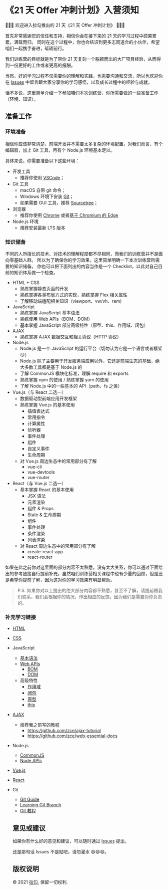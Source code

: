 # 《21 天 Offer 冲刺计划》入营须知

👏👏👏 欢迎进入拉勾推出的 21 天《21 天 Offer 冲刺计划》 👏👏👏

首先非常感谢您的信任和支持，相信你会在接下来的 21 天的学习过程中硕果累累，满载而归。
同时在这个过程中，你也会结识到更多志同道合的小伙伴，希望咱们一起携手奋进，砥砺前行。

我们训练营的目标就是为了带你 21 天复刻一个脱颖而出的大厂项目经验，从而得到一份更好的工作或者更高的报酬。

当然，好的学习过程不仅需要你的理解和实践，也需要沟通和交流，所以也欢迎你在 [Issues](https://github.com/lagoufed/fe-project-camp/issues) 中留言跟大家分享你的学习感悟，以及成长过程中的经验与成就。

话不多说，这里简单介绍一下参加咱们本次训练营，你所需要做的一些准备工作（环境、知识）。

## 准备工作

### 环境准备

相信你应该非常清楚，前端开发并不需要太多复杂的环境配置，对我们而言，有个编辑器，加上 Git 工具，再有个 Node.js 环境基本足以。

具体来说，你需要准备以下这些环境：

- 开发工具
  - 推荐你使用 [VSCode](https://code.visualstudio.com/)；
- Git 工具
  - macOS 自带 git 命令；
  - Windows 环境下安装 [Git](https://git-scm.com/)；
  - 如果需要 GUI 工具，推荐 [Sourcetree](https://www.sourcetreeapp.com/)；
- 浏览器
  - 推荐你使用 [Chrome](https://www.google.com/chrome/) 或者[基于 Chromium 的 Edge](https://www.microsoft.com/zh-cn/edge)
- Node.js 环境
  - 推荐安装最新 LTS 版本

### 知识储备

不同的人所擅长的技术、对技术的理解程度都不尽相同，而我们的训练营并不是面向零基础人群。
所以为了确保你的学习效果，这里简单明确一下本次训练营所需要的知识储备。
你也可以把下面列出的内容当作是一个 Checklist，以此对自己目前的知识体系做一个检查。

- HTML + CSS
  - 熟练掌握静态页面的开发
  - 熟练掌握各类布局方式的实现，熟练掌握 Flex 相关属性
  - 了解移动端适配相关知识（viewport、vw/vh、rem)
- JavaScript
  - 熟练掌握 JavaScript 基本语法
  - 熟练使用 Web APIs（BOM、DOM）
  - 基本掌握 JavaScript 部分高级特性（原型、this、作用域、闭包）
- AJAX
  - 熟练掌握 AJAX 数据交互和相关协议（HTTP 协议）
- Node.js
  - Node.js 是一个 JavaScript 的运行平台（切勿认为它是一个语言或者框架 😏）
  - Node.js 除了主要用于开发服务端应用以外，它还是前端生态的基础，绝大多数工具都是基于 Node.js 的
  - 了解 CommonJS 模块化标准，理解 require 和 exports
  - 熟练掌握 npm 的使用 / 熟练掌握 yarn 的使用
  - 了解 Node.js 中的一些基本的 API（path、fs 之类）
- Vue.js（与 React 二选一）
  - 数据驱动型前端应用开发框架
  - 熟练掌握 Vue.js 的基本使用
    - 插值表达式
    - 常用指令
    - 计算属性
    - 侦听器
    - 事件处理
    - 组件
    - 自定义事件
    - 生命周期
  - 对 Vue.js 周边生态中的常用部分有了解
    - vue-cli
    - vue-devtools
    - vue-router
- React（与 Vue.js 二选一）
  - 基本掌握 React 的基本使用
    - JSX 语法
    - 元素渲染
    - 组件 & Props
    - State & 生命周期
    - 组件
    - 事件处理
    - 条件渲染
    - 列表渲染
  - 对 React 周边生态中的常用部分有了解
    - create-react-app
    - react-router

如果在此之前你对这里面的部分内容不太熟悉，没有太大关系，你可以通过下面给出的参考链接自行提前补充，虽然咱们训练营相关课程中也有少量的回顾，但是还是希望你提前了解，因为这对你的学习效果有明显帮助。

> P.S. 如果你对以上提出的绝大部分内容都不熟悉，甚至不了解，请提前跟我们联系，我们会根据你的情况，作出相应的反馈。因为我们是需要对你负责的。

### 补充学习链接

- [HTML](https://developer.mozilla.org/zh-CN/docs/Web/HTML)
- [CSS](https://developer.mozilla.org/zh-CN/docs/Web/CSS)
- JavaScript
  - [基本语法](https://developer.mozilla.org/zh-CN/docs/Web/JavaScript/Guide)
  - [Web APIs](https://developer.mozilla.org/zh-CN/docs/Web/API)
    - [BOM](https://www.runoob.com/js/js-window.html)
    - [DOM](https://www.runoob.com/htmldom/htmldom-tutorial.html)
  - 高级特性
    - [作用域](https://developer.mozilla.org/zh-CN/docs/Web/JavaScript/Guide/Grammar_and_types#%E5%8F%98%E9%87%8F%E7%9A%84%E4%BD%9C%E7%94%A8%E5%9F%9F)
    - [闭包](https://developer.mozilla.org/zh-CN/docs/Web/JavaScript/Guide/Functions#%E9%97%AD%E5%8C%85)
    - [原型](https://developer.mozilla.org/zh-CN/docs/Learn/JavaScript/Objects/Object_prototypes)
    - [this](https://developer.mozilla.org/zh-CN/docs/Web/JavaScript/Reference/Operators/this)
- [AJAX](https://developer.mozilla.org/zh-CN/docs/Web/Guide/AJAX)
  - 推荐我之前写的教程
    - https://github.com/zce/ajax-tutorial
    - https://github.com/zce/web-essential-docs
- Node.js
  - [CommonJS](https://github.com/ruanyf/jstutorial/blob/gh-pages/nodejs/module.md)
  - [Node APIs](https://nodejs.org/zh-cn/docs/)
- [Vue.js](https://cn.vuejs.org/v2/guide/)
- [React](https://zh-hans.reactjs.org/tutorial/)
- Git
  - [Git Guide](http://rogerdudler.github.io/git-guide/index.zh.html)
  - [Learning Git Branch](https://learngitbranching.js.org)
  - [Git 教程](https://www.runoob.com/git/git-tutorial.html)

  ## 意见或建议

  如果你有什么好的意见和建议，可以随时通过 [Issues](https://github.com/lagoufed/fe-project-camp/issues) 提出。

  还是那句话 Issues 不是贴吧，请勿灌水 😄😄😄。

  ## 版权说明

  &copy; 2021 [拉勾](https://edu.lagou.com), 保留一切权利.
